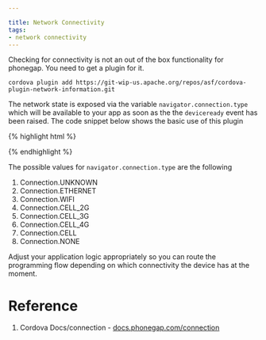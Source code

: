 ```yaml
---

title: Network Connectivity
tags:
- network connectivity
---
```


Checking for connectivity is not an out of the box functionality for phonegap. You need to get a plugin for it.

~~~
cordova plugin add https://git-wip-us.apache.org/repos/asf/cordova-plugin-network-information.git
~~~

The network state is exposed via the variable `navigator.connection.type` which will be available to your app as soon as the the `deviceready` event has been raised. The code snippet below shows the basic use of this plugin

{% highlight html %}
<!DOCTYPE html>
<html>
<head>
  <script type="text/javascript" src="cordova.js"></script>
</head>

<body>
  <script type="text/javascript">
    document.addEventListener('deviceready', function(){

      var conn = navigator.connection.type;

      if(conn == Connection.NONE) {
        alert("No Connection");
      }
      else {
        window.location.replace("landingpage.html");
      }

    });
  </script>
</body>
</html>
{% endhighlight %}

The possible values for `navigator.connection.type` are the following

1. Connection.UNKNOWN
2. Connection.ETHERNET
3. Connection.WIFI
4. Connection.CELL_2G
5. Connection.CELL_3G
6. Connection.CELL_4G
7. Connection.CELL
8. Connection.NONE

Adjust your application logic appropriately so you can route the programming flow depending on which connectivity the device has at the moment.

# Reference

1. Cordova Docs/connection - [docs.phonegap.com/connection](http://docs.phonegap.com/en/edge/cordova_connection_connection.md.html)
